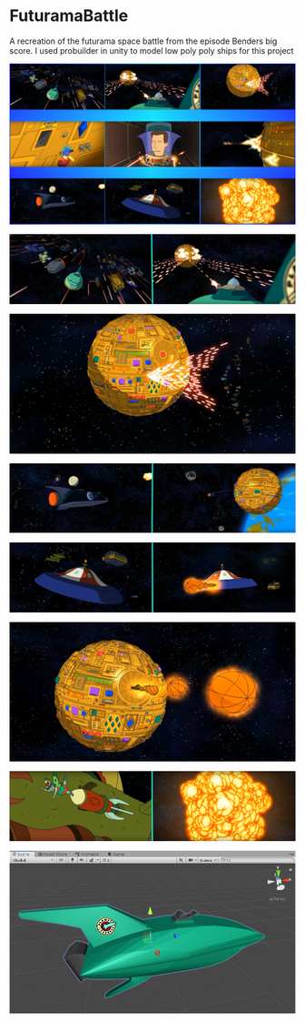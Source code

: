 # FuturamaBattle
A recreation of the futurama space battle from the episode Benders big score. I used probuilder in unity to model low poly poly ships for this project

![](Images/SB.png)

![](Images/1.png)

![](Images/2.png)

![](Images/3.png)

![](Images/4.png)

![](Images/5.png)

![](Images/6.png)

![](Images/Planet%20Express.png)

